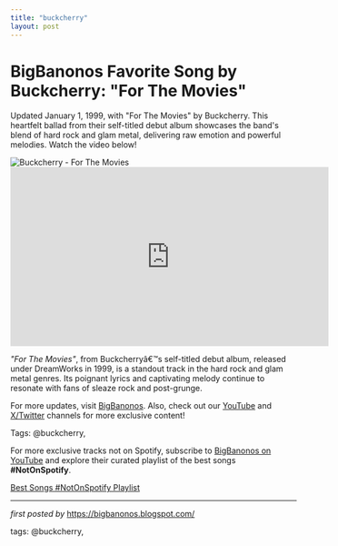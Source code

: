 ```yaml
---
title: "buckcherry"
layout: post
---
```

<!-- Title of the Post -->
<h1 >BigBanonos Favorite Song by Buckcherry: "For The Movies"</h1> <!-- Introductory Text -->
<p >Updated January 1, 1999, with "For The Movies" by Buckcherry. This heartfelt ballad from their self-titled debut album showcases the band's blend of hard rock and glam metal, delivering raw emotion and powerful melodies. Watch the video below!</p> <!-- Featured Image -->
<div > <img src="https://www.billboard.com/wp-content/uploads/media/buckcherry-2019-press-billboard-1548.jpg" alt="Buckcherry - For The Movies" />
</div> <!-- YouTube Video Embed -->
<div > <iframe width="560" height="315" src="https://www.youtube.com/embed/7Abr1z5hOHQ" frameborder="0" allowfullscreen></iframe>
</div> <!-- Song Information -->
<div > <p><em>"For The Movies"</em>, from Buckcherryâ€™s self-titled debut album, released under DreamWorks in 1999, is a standout track in the hard rock and glam metal genres. Its poignant lyrics and captivating melody continue to resonate with fans of sleaze rock and post-grunge.</p>
</div> <!-- Footer Links -->
<div > <p>For more updates, visit <a href="https://bigbanonos.blogspot.com/" target="_blank">BigBanonos</a>. Also, check out our <a href="https://www.youtube.com/@BigBanonos" target="_blank">YouTube</a> and <a href="https://x.com/bigbanonos" target="_blank">X/Twitter</a> channels for more exclusive content!</p>
</div> <!-- Tags -->
<p >Tags: @buckcherry,</p>


<!--Subscribe and Playlist Links-->
<div>
    <p>For more exclusive tracks not on Spotify, subscribe to <a href="https://www.youtube.com/@BigBanonos" target="_blank">BigBanonos on YouTube</a> and explore their curated playlist of the best songs <strong>#NotOnSpotify</strong>.</p>
    <p><a href="https://www.youtube.com/playlist?list=PLtuNtuTatqI0kFahUCbtbfenC_ET5O_tr" target="_blank">Best Songs #NotOnSpotify Playlist<br /></a></p></div>

<hr />

<p><em>first posted by</em> <a href="https://bigbanonos.blogspot.com/" rel="noopener" target="_new">https://bigbanonos.blogspot.com/</a></p>

<p>tags: @buckcherry,</p>
